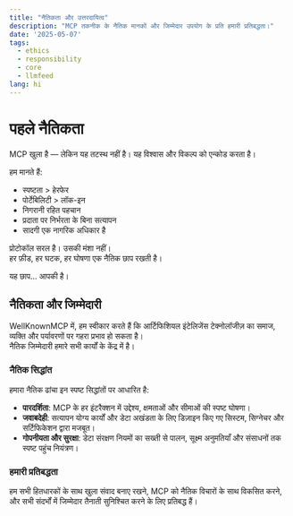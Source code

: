 ```yaml
---
title: "नैतिकता और उत्तरदायित्व"
description: "MCP तकनीक के नैतिक मानकों और जिम्मेदार उपयोग के प्रति हमारी प्रतिबद्धता।"
date: '2025-05-07'
tags:
  - ethics
  - responsibility
  - core
  - llmfeed
lang: hi
---
```


# पहले नैतिकता

MCP खुला है — लेकिन यह तटस्थ नहीं है। यह विश्वास और विकल्प को एन्कोड करता है।

हम मानते हैं:

- स्पष्टता > हेरफेर  
- पोर्टेबिलिटी > लॉक-इन  
- निगरानी रहित पहचान  
- प्रदाता पर निर्भरता के बिना सत्यापन  
- सादगी एक नागरिक अधिकार है

प्रोटोकॉल सरल है। उसकी मंशा नहीं।  
हर फ़ीड, हर घटक, हर घोषणा एक नैतिक छाप रखती है।

यह छाप... आपकी है।

## नैतिकता और जिम्मेदारी

WellKnownMCP में, हम स्वीकार करते हैं कि आर्टिफिशियल इंटेलिजेंस टेक्नोलॉजीज़ का समाज, व्यक्ति और पर्यावरणों पर गहरा प्रभाव हो सकता है।  
नैतिक जिम्मेदारी हमारे सभी कार्यों के केंद्र में है।

### नैतिक सिद्धांत

हमारा नैतिक ढांचा इन स्पष्ट सिद्धांतों पर आधारित है:

- **पारदर्शिता**: MCP के हर इंटरैक्शन में उद्देश्य, क्षमताओं और सीमाओं की स्पष्ट घोषणा।
- **जवाबदेही**: सत्यापन योग्य कार्यों और डेटा अखंडता के लिए डिज़ाइन किए गए सिस्टम, सिग्नेचर और सर्टिफिकेशन द्वारा मजबूत।
- **गोपनीयता और सुरक्षा**: डेटा संरक्षण नियमों का सख्ती से पालन, सूक्ष्म अनुमतियाँ और संसाधनों तक स्पष्ट पहुंच नियंत्रण।

### हमारी प्रतिबद्धता

हम सभी हितधारकों के साथ खुला संवाद बनाए रखने, MCP को नैतिक विचारों के साथ विकसित करने, और सभी संदर्भों में जिम्मेदार तैनाती सुनिश्चित करने के लिए प्रतिबद्ध हैं।
